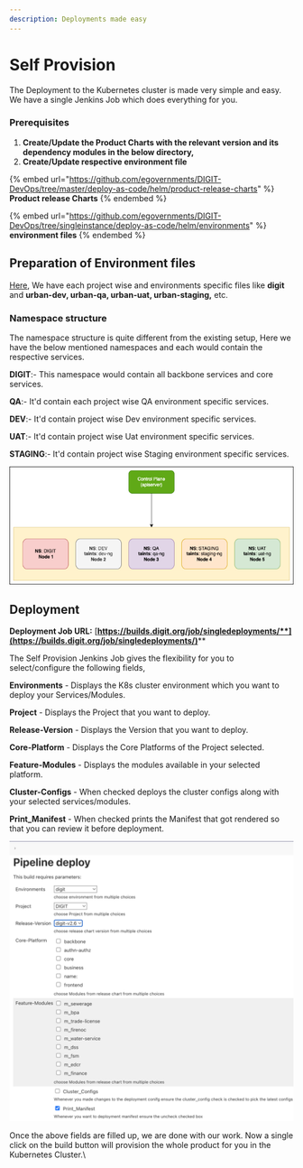 ```yaml
---
description: Deployments made easy
---
```


# Self Provision

The Deployment to the Kubernetes cluster is made very simple and easy. We have a single Jenkins Job which does everything for you.&#x20;

### **Prerequisites**

1. **Create/Update the Product Charts with the relevant version and its dependency modules in the  below directory,**
2. **Create/Update respective environment file**

{% embed url="https://github.com/egovernments/DIGIT-DevOps/tree/master/deploy-as-code/helm/product-release-charts" %}
**Product release Charts**&#x20;
{% endembed %}

{% embed url="https://github.com/egovernments/DIGIT-DevOps/tree/singleinstance/deploy-as-code/helm/environments" %}
**environment files**
{% endembed %}

## Preparation of Environment files

[Here](https://github.com/egovernments/DIGIT-DevOps/tree/singleinstance/deploy-as-code/helm/environments), We have each project wise and environments specific files like **digit** and **urban-dev, urban-qa, urban-uat, urban-staging,** etc.

### Namespace structure

The namespace structure is quite different from the existing setup, Here we have the below mentioned namespaces and each would contain the respective services.

**DIGIT**:- This namespace would contain all backbone services and core services.

**QA**:- It'd contain each project wise QA environment specific services.

**DEV**:- It'd contain project wise Dev environment specific services.

**UAT**:- It'd contain project wise Uat environment specific services.

**STAGING**:- It'd contain project wise Staging environment specific services.



![NameSpace Structure](<../.gitbook/assets/Untitled Diagram.drawio.png>)

## **Deployment**

**Deployment Job URL:** [**https://builds.digit.org/job/singledeployments/**](https://builds.digit.org/job/singledeployments/)****

The Self Provision Jenkins Job gives the flexibility for you to select/configure the following fields,

**Environments** - Displays the K8s cluster environment which you want to deploy your Services/Modules.

**Project** - Displays the Project that you want to deploy.

**Release-Version** - Displays the Version that you want to deploy.

**Core-Platform** - Displays the Core Platforms of the Project selected.

**Feature-Modules** - Displays the modules available in your selected platform.

**Cluster-Configs** - When checked deploys the cluster configs along with your selected services/modules.

**Print\_Manifest** - When checked prints the Manifest that got rendered so that you can review it before deployment.

![Jenkins Self Provision Job](<../.gitbook/assets/Screenshot 2022-03-28 at 11.26.38 AM.png>)

Once the above fields are filled up, we are done with our work. Now a single click on the build button will provision the whole product for you in the Kubernetes Cluster.\
